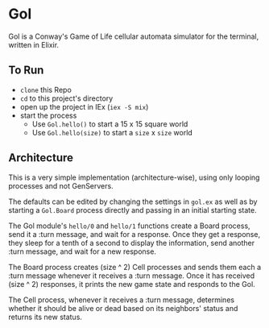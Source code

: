 # Gol

Gol is a Conway's Game of Life cellular automata simulator for the
terminal, written in Elixir.

## To Run

+ `clone` this Repo
+ `cd` to this project's directory
+ open up the project in IEx (`iex -S mix`)
+ start the process
  + Use `Gol.hello()` to start a 15 x 15 square world
  + Use `Gol.hello(size)` to start a `size` x `size` world

## Architecture

This is a very simple implementation (architecture-wise), using only
looping processes and not GenServers.

The defaults can be edited by changing the settings in `gol.ex` as well
as by starting a `Gol.Board` process directly and passing in an initial
starting state.

The Gol module's `hello/0` and `hello/1` functions create a Board
process, send it a :turn message, and wait for a response. Once they get
a response, they sleep for a tenth of a second to display the
information, send another :turn message, and wait for a new response.

The Board process creates (size ^ 2) Cell processes and sends them each
a :turn message whenever it receives a :turn message. Once it has
received (size ^ 2) responses, it prints the new game state and responds
to the Gol.

The Cell process, whenever it receives a :turn message, determines
whether it should be alive or dead based on its neighbors' status and
returns its new status.
